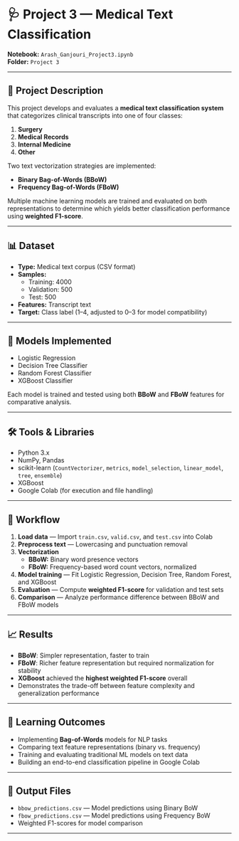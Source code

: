# 🩺 Project 3 — Medical Text Classification  
**Notebook:** `Arash_Ganjouri_Project3.ipynb`  
**Folder:** `Project 3`  

---

## 📌 Project Description  
This project develops and evaluates a **medical text classification system** that categorizes clinical transcripts into one of four classes:  
1. **Surgery**  
2. **Medical Records**  
3. **Internal Medicine**  
4. **Other**  

Two text vectorization strategies are implemented:  
- **Binary Bag-of-Words (BBoW)**  
- **Frequency Bag-of-Words (FBoW)**  

Multiple machine learning models are trained and evaluated on both representations to determine which yields better classification performance using **weighted F1-score**.

---

## 📊 Dataset  
- **Type:** Medical text corpus (CSV format)  
- **Samples:**  
  - Training: 4000  
  - Validation: 500  
  - Test: 500  
- **Features:** Transcript text  
- **Target:** Class label (1–4, adjusted to 0–3 for model compatibility)

---

## 🧠 Models Implemented  
- Logistic Regression  
- Decision Tree Classifier  
- Random Forest Classifier  
- XGBoost Classifier  

Each model is trained and tested using both **BBoW** and **FBoW** features for comparative analysis.

---

## 🛠️ Tools & Libraries  
- Python 3.x  
- NumPy, Pandas  
- scikit-learn (`CountVectorizer`, `metrics`, `model_selection`, `linear_model`, `tree`, `ensemble`)  
- XGBoost  
- Google Colab (for execution and file handling)

---

## 🚀 Workflow  
1. **Load data** — Import `train.csv`, `valid.csv`, and `test.csv` into Colab  
2. **Preprocess text** — Lowercasing and punctuation removal  
3. **Vectorization**  
   - **BBoW:** Binary word presence vectors  
   - **FBoW:** Frequency-based word count vectors, normalized  
4. **Model training** — Fit Logistic Regression, Decision Tree, Random Forest, and XGBoost  
5. **Evaluation** — Compute **weighted F1-score** for validation and test sets  
6. **Comparison** — Analyze performance difference between BBoW and FBoW models  

---

## 📈 Results  
- **BBoW**: Simpler representation, faster to train  
- **FBoW**: Richer feature representation but required normalization for stability  
- **XGBoost** achieved the **highest weighted F1-score** overall  
- Demonstrates the trade-off between feature complexity and generalization performance  

---

## 🎯 Learning Outcomes  
- Implementing **Bag-of-Words** models for NLP tasks  
- Comparing text feature representations (binary vs. frequency)  
- Training and evaluating traditional ML models on text data  
- Building an end-to-end classification pipeline in Google Colab  

---

## 📂 Output Files  
- `bbow_predictions.csv` — Model predictions using Binary BoW  
- `fbow_predictions.csv` — Model predictions using Frequency BoW  
- Weighted F1-scores for model comparison  

---

